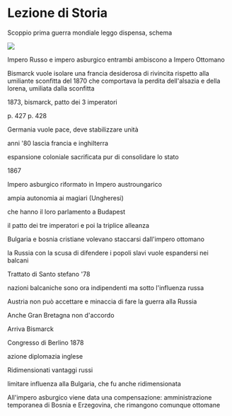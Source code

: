 # Lezione di Storia



Scoppio prima guerra mondiale leggo dispensa, schema


![](https://i.imgur.com/JvOi6x9.jpg)


Impero Russo e impero asburgico entrambi ambiscono a Impero Ottomano

Bismarck vuole isolare una francia desiderosa di rivincita rispetto alla umiliante sconfitta del 1870 che comportava la perdita dell'alsazia e della lorena, umiliata dalla sconfitta


1873, bismarck, patto dei 3 imperatori

p. 427 p. 428

Germania vuole pace, deve stabilizzare unità

anni '80 lascia francia e inghilterra

espansione coloniale sacrificata pur di consolidare lo stato


1867

Impero asburgico riformato in Impero austroungarico


ampia autonomia ai magiari (Ungheresi)

che hanno il loro parlamento a Budapest



il patto dei tre imperatori e poi la triplice alleanza

Bulgaria e bosnia cristiane volevano staccarsi dall'impero ottomano


la Russia con la scusa di difendere i popoli slavi vuole espandersi nei balcani

Trattato di Santo stefano '78

nazioni balcaniche sono ora indipendenti ma sotto l'influenza russa

Austria non può accettare e minaccia di fare la guerra alla Russia

Anche Gran Bretagna non d'accordo

Arriva Bismarck


Congresso di Berlino 1878

azione diplomazia inglese


Ridimensionati vantaggi russi


limitare influenza alla Bulgaria, che fu anche ridimensionata

All'impero asburgico viene data una compensazione: amministrazione temporanea di Bosnia e Erzegovina, che rimangono comunque ottomane
<!--stackedit_data:
eyJoaXN0b3J5IjpbMTE2MDUwMTE3NywtMTAyMTUzNzcxOCwtOD
E3Mjg1NDM4LC0xNjQ2Njg2NzIyXX0=
-->
